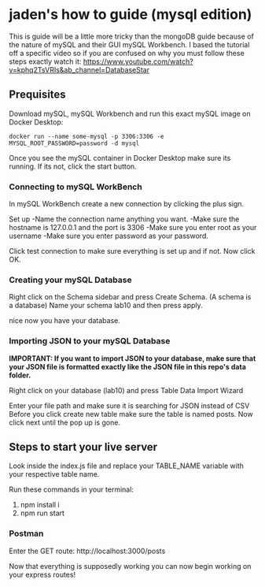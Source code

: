 # jaden's how to guide (mysql edition)

This is guide will be a little more tricky than the mongoDB guide because of the nature of mySQL and their GUI mySQL Workbench. 
I based the tutorial off a specific video so if you are confused on why you must follow these steps exactly watch it: https://www.youtube.com/watch?v=kphq2TsVRIs&ab_channel=DatabaseStar


## Prequisites  
Download mySQL, mySQL Workbench and run this exact mySQL image on Docker Desktop:
```
docker run --name some-mysql -p 3306:3306 -e MYSQL_ROOT_PASSWORD=password -d mysql
```

Once you see the mySQL container in Docker Desktop make sure its running. If its not, click the start button. 

### Connecting to mySQL WorkBench  

In mySQL WorkBench create a new connection by clicking the plus sign.

Set up
-Name the connection name anything you want.
-Make sure the hostname is 127.0.0.1 and the port is 3306
-Make sure you enter root as your username
-Make sure you enter password as your password.

Click test connection to make sure everything is set up and if not. 
Now click OK.

### Creating your mySQL Database

Right click on the Schema sidebar and press Create Schema. (A schema is a database)
Name your schema lab10 and then press apply.

nice now you have your database.

### Importing JSON to your mySQL Database

**IMPORTANT: If you want to import JSON to your database, make sure that your JSON file is formatted exactly like the JSON file in this repo's data folder.**

Right click on your database (lab10) and press Table Data Import Wizard

Enter your file path and make sure it is searching for JSON instead of CSV
Before you click create new table make sure the table is named posts.
Now click next until the pop up is gone.


## Steps to start your live server  
Look inside the index.js file and replace your TABLE_NAME variable with your respective table name.

Run these commands in your terminal:
1. npm install i
2. npm run start

### Postman
Enter the GET route: http://localhost:3000/posts

Now that everything is supposedly working you can now begin working on your express routes!